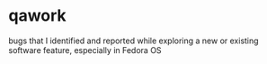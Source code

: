 # qawork
bugs that I identified and reported while exploring a new or existing software feature, especially in Fedora OS

